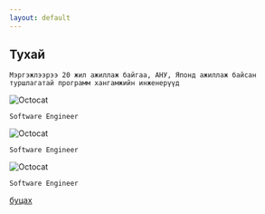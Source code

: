 ```yaml
---
layout: default
---
```


## Тухай

``` Мэргэжлээрээ 20 жил ажиллаж байгаа, АНУ, Японд ажиллаж байсан туршлагатай программ хангамжийн инженерүүд ```

![Octocat](https://github.githubassets.com/images/icons/emoji/octocat.png)

``` Software Engineer ```

![Octocat](https://github.githubassets.com/images/icons/emoji/octocat.png)

``` Software Engineer ```

![Octocat](https://github.githubassets.com/images/icons/emoji/octocat.png)

``` Software Engineer ```

[буцах](./)
